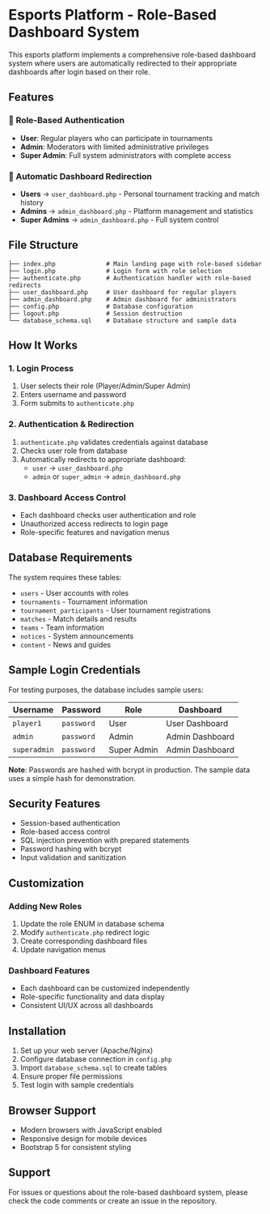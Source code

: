 # Esports Platform - Role-Based Dashboard System

This esports platform implements a comprehensive role-based dashboard system where users are automatically redirected to their appropriate dashboards after login based on their role.

## Features

### 🔐 Role-Based Authentication
- **User**: Regular players who can participate in tournaments
- **Admin**: Moderators with limited administrative privileges
- **Super Admin**: Full system administrators with complete access

### 🎯 Automatic Dashboard Redirection
- **Users** → `user_dashboard.php` - Personal tournament tracking and match history
- **Admins** → `admin_dashboard.php` - Platform management and statistics
- **Super Admins** → `admin_dashboard.php` - Full system control

## File Structure

```
├── index.php              # Main landing page with role-based sidebar
├── login.php              # Login form with role selection
├── authenticate.php       # Authentication handler with role-based redirects
├── user_dashboard.php     # User dashboard for regular players
├── admin_dashboard.php    # Admin dashboard for administrators
├── config.php             # Database configuration
├── logout.php             # Session destruction
└── database_schema.sql    # Database structure and sample data
```

## How It Works

### 1. Login Process
1. User selects their role (Player/Admin/Super Admin)
2. Enters username and password
3. Form submits to `authenticate.php`

### 2. Authentication & Redirection
1. `authenticate.php` validates credentials against database
2. Checks user role from database
3. Automatically redirects to appropriate dashboard:
   - `user` → `user_dashboard.php`
   - `admin` or `super_admin` → `admin_dashboard.php`

### 3. Dashboard Access Control
- Each dashboard checks user authentication and role
- Unauthorized access redirects to login page
- Role-specific features and navigation menus

## Database Requirements

The system requires these tables:
- `users` - User accounts with roles
- `tournaments` - Tournament information
- `tournament_participants` - User tournament registrations
- `matches` - Match details and results
- `teams` - Team information
- `notices` - System announcements
- `content` - News and guides

## Sample Login Credentials

For testing purposes, the database includes sample users:

| Username | Password | Role | Dashboard |
|----------|----------|------|-----------|
| `player1` | `password` | User | User Dashboard |
| `admin` | `password` | Admin | Admin Dashboard |
| `superadmin` | `password` | Super Admin | Admin Dashboard |

**Note**: Passwords are hashed with bcrypt in production. The sample data uses a simple hash for demonstration.

## Security Features

- Session-based authentication
- Role-based access control
- SQL injection prevention with prepared statements
- Password hashing with bcrypt
- Input validation and sanitization

## Customization

### Adding New Roles
1. Update the role ENUM in database schema
2. Modify `authenticate.php` redirect logic
3. Create corresponding dashboard files
4. Update navigation menus

### Dashboard Features
- Each dashboard can be customized independently
- Role-specific functionality and data display
- Consistent UI/UX across all dashboards

## Installation

1. Set up your web server (Apache/Nginx)
2. Configure database connection in `config.php`
3. Import `database_schema.sql` to create tables
4. Ensure proper file permissions
5. Test login with sample credentials

## Browser Support

- Modern browsers with JavaScript enabled
- Responsive design for mobile devices
- Bootstrap 5 for consistent styling

## Support

For issues or questions about the role-based dashboard system, please check the code comments or create an issue in the repository. 